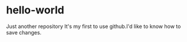 # hello-world
Just another repository
It's my first to use github.I'd like to know how to save changes.
